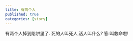 ```yaml
---
title: 有两个人
published: true
categories: [story]
---
```


有两个人掉到陷阱里了.
死的人叫死人,活人叫什么?
答:叫救命啦! 


